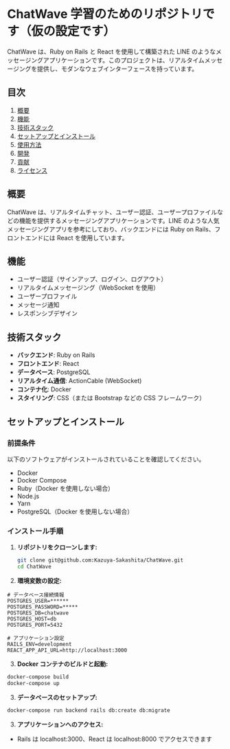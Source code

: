 # ChatWave 学習のためのリポジトリです（仮の設定です）

ChatWave は、Ruby on Rails と React を使用して構築された LINE のようなメッセージングアプリケーションです。このプロジェクトは、リアルタイムメッセージングを提供し、モダンなウェブインターフェースを持っています。

## 目次

1. [概要](#概要)
2. [機能](#機能)
3. [技術スタック](#技術スタック)
4. [セットアップとインストール](#セットアップとインストール)
5. [使用方法](#使用方法)
6. [開発](#開発)
7. [貢献](#貢献)
8. [ライセンス](#ライセンス)

## 概要

ChatWave は、リアルタイムチャット、ユーザー認証、ユーザープロファイルなどの機能を提供するメッセージングアプリケーションです。LINE のような人気メッセージングアプリを参考にしており、バックエンドには Ruby on Rails、フロントエンドには React を使用しています。

## 機能

- ユーザー認証（サインアップ、ログイン、ログアウト）
- リアルタイムメッセージング（WebSocket を使用）
- ユーザープロファイル
- メッセージ通知
- レスポンシブデザイン

## 技術スタック

- **バックエンド**: Ruby on Rails
- **フロントエンド**: React
- **データベース**: PostgreSQL
- **リアルタイム通信**: ActionCable (WebSocket)
- **コンテナ化**: Docker
- **スタイリング**: CSS（または Bootstrap などの CSS フレームワーク）

## セットアップとインストール

### 前提条件

以下のソフトウェアがインストールされていることを確認してください。

- Docker
- Docker Compose
- Ruby（Docker を使用しない場合）
- Node.js
- Yarn
- PostgreSQL（Docker を使用しない場合）

### インストール手順

1. **リポジトリをクローンします:**

   ```bash
   git clone git@github.com:Kazuya-Sakashita/ChatWave.git
   cd ChatWave
   ```

2. **環境変数の設定:**

```plaintext
# データベース接続情報
POSTGRES_USER=******
POSTGRES_PASSWORD=*****
POSTGRES_DB=chatwave
POSTGRES_HOST=db
POSTGRES_PORT=5432

# アプリケーション設定
RAILS_ENV=development
REACT_APP_API_URL=http://localhost:3000
```

3. **Docker コンテナのビルドと起動:**

```bash
docker-compose build
docker-compose up
```

3. **データベースのセットアップ:**

```bash
docker-compose run backend rails db:create db:migrate
```

3. **アプリケーションへのアクセス:**

- Rails は localhost:3000、React は localhost:8000 でアクセスできます
